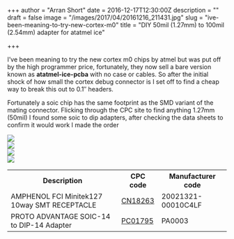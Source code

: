 +++
author = "Arran Short"
date = 2016-12-17T12:30:00Z
description = ""
draft = false
image = "/images/2017/04/20161216_211431.jpg"
slug = "ive-been-meaning-to-try-new-cortex-m0"
title = "DIY 50mil (1.27mm) to 100mil (2.54mm) adapter for atatmel ice"

+++


I’ve been meaning to try the new cortex m0 chips by atmel but was put off by the high programmer price, fortunately, they now sell a bare version known as **atatmel-ice-pcba** with no case or cables. So after the initial shock of how small the cortex debug connector is I set off to find a cheap way to break this out to 0.1″ headers.

 Fortunately a soic chip has the same footprint as the SMD variant of the mating connector. Flicking through the CPC site to find anything 1.27mm (50mil) I found some soic to dip adapters, after checking the data sheets to confirm it would work I made the order

<div class="post-img">
<a href="/content/images/2017/03/20161216_211209.jpg" target="_blank">
<img src="/content/images/2017/03/20161216_211209.jpg" />
</a>
</div>

<div class="post-img">
<a href="/content/images/2017/03/20161216_211243.jpg" target="_blank">
<img src="/content/images/2017/03/20161216_211243.jpg" />
</a>
</div>

<div class="post-img">
<a href="/content/images/2017/03/20161216_211256.jpg" target="_blank">
<img src="/content/images/2017/03/20161216_211256.jpg" />
</a>
</div>

<div class="post-img">
<a href="/content/images/2017/03/20161216_211256.jpg" target="_blank">
<img src="/content/images/2017/03/20161216_211431-1.jpg" />
</a>
</div>

<table>
<tbody>
<tr><th>Description</th><th>CPC code</th><th>Manufacturer code</th></tr>
<tr>
<td>AMPHENOL FCI Minitek127 10way SMT RECEPTACLE</td>
<td><a href="http://cpc.farnell.com/amphenol-fci/20021321-00010c4lf/receptacle-vert-1-27mm-smt-10way/dp/CN18263">CN18263</a></td><td>20021321-00010C4LF</td>
</tr>
<tr><td>PROTO ADVANTAGE SOIC-14 to DIP-14 Adapter</td><td><a href="http://cpc.farnell.com/proto-advantage/pa0003/adaptor-soic-14-to-dip-14-1-27/dp/PC01795">PC01795</a></td><td>PA0003</td></tr>
</tbody>
</table>

